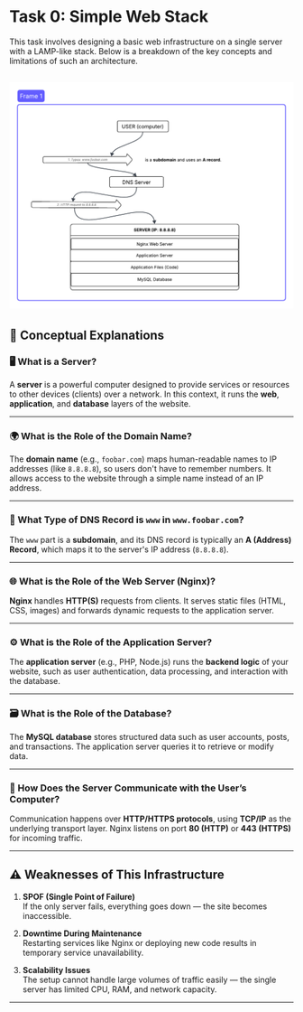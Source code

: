 # Task 0: Simple Web Stack

This task involves designing a basic web infrastructure on a single server with a LAMP-like stack. Below is a breakdown of the key concepts and limitations of such an architecture.

![Simple Web Stack Diagram](0x09-web_infrastructure_design/Web-Infrastructure.png)
---


## 🧠 Conceptual Explanations

### 🖥️ What is a Server?
A **server** is a powerful computer designed to provide services or resources to other devices (clients) over a network. In this context, it runs the **web**, **application**, and **database** layers of the website.

---

### 🌍 What is the Role of the Domain Name?
The **domain name** (e.g., `foobar.com`) maps human-readable names to IP addresses (like `8.8.8.8`), so users don't have to remember numbers. It allows access to the website through a simple name instead of an IP address.

---

### 📛 What Type of DNS Record is `www` in `www.foobar.com`?
The `www` part is a **subdomain**, and its DNS record is typically an **A (Address) Record**, which maps it to the server's IP address (`8.8.8.8`).

---

### 🌐 What is the Role of the Web Server (Nginx)?
**Nginx** handles **HTTP(S)** requests from clients. It serves static files (HTML, CSS, images) and forwards dynamic requests to the application server.

---

### ⚙️ What is the Role of the Application Server?
The **application server** (e.g., PHP, Node.js) runs the **backend logic** of your website, such as user authentication, data processing, and interaction with the database.

---

### 🗃️ What is the Role of the Database?
The **MySQL database** stores structured data such as user accounts, posts, and transactions. The application server queries it to retrieve or modify data.

---

### 📡 How Does the Server Communicate with the User’s Computer?
Communication happens over **HTTP/HTTPS protocols**, using **TCP/IP** as the underlying transport layer. Nginx listens on port **80 (HTTP)** or **443 (HTTPS)** for incoming traffic.

---

## ⚠️ Weaknesses of This Infrastructure

1. **SPOF (Single Point of Failure)**  
   If the only server fails, everything goes down — the site becomes inaccessible.

2. **Downtime During Maintenance**  
   Restarting services like Nginx or deploying new code results in temporary service unavailability.

3. **Scalability Issues**  
   The setup cannot handle large volumes of traffic easily — the single server has limited CPU, RAM, and network capacity.

---
